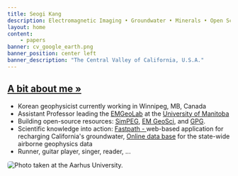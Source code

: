 ```yaml
---
title: Seogi Kang
description: Electromagnetic Imaging • Groundwater • Minerals • Open Science 
layout: home
content:
    - papers
banner: cv_google_earth.png
banner_position: center left
banner_description: "The Central Valley of California, U.S.A."
---
```




<div class="home-index">
<h2 class="category-header text-center">
    <a href="/about">A bit about me »</a>
</h2>
<div class="row">
<div class="col-md-8">
<ul>
<li>Korean geophysicist currently working in Winnipeg, MB, Canada</li>
<li>Assistant Professor leading the <a href="http://www.emgeolab.org/">EMGeoLab</a> at the <a href="https://umanitoba.ca/">University of Manitoba</a> </li> 
<li>Building open-source resources: 
    <a href="https://www.simpeg.xyz">SimPEG</a>,
    <a href="https://em.geosci.xyz/">EM GeoSci</a>,
    and <a href="https://gpg.geosci.xyz/">GPG</a>.
</li>
<li>Scientific knowledge into action:
    <a href="https://fastpath.stanford.edu">Fastpath - </a>web-based application for recharging California's groundwater,
    <a href="https://doi.org/10.57761/v480-xw80">Online data base</a> for the state-wide airborne geophysics data
</li>    
<li>Runner, guitar player, singer, reader, ... </li>
</ul>
</div>
<div class="col-md-4">
<div class="row">
<div class="col-xs-2 col-md-0">
</div>
<div class="col-xs-8 col-md-12">
<img src="/images/seogi_profile.jpg"
     title="Photo taken at the Aarhus University."
     class="img-responsive"
     style="border-radius: 5px">
</div>
<div class="col-xs-2 col-md-0">
</div>
</div>
</div>
</div>
</div>
